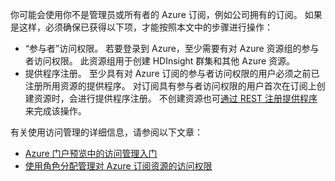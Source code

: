 你可能会使用你不是管理员或所有者的 Azure 订阅，例如公司拥有的订阅。 如果是这样，必须确保已获得以下项，才能按照本文中的步骤进行操作：

* “参与者”访问权限。 若要登录到 Azure，至少需要有对 Azure 资源组的参与者访问权限。 此资源组用于创建 HDInsight 群集和其他 Azure 资源。
* 提供程序注册。 至少具有对 Azure 订阅的参与者访问权限的用户必须之前已注册所用资源的提供程序。 对订阅具有参与者访问权限的用户首次在订阅上创建资源时，会进行提供程序注册。 不创建资源也可[通过 REST 注册提供程序](https://msdn.microsoft.com/library/azure/dn790548.aspx)来完成该操作。

有关使用访问管理的详细信息，请参阅以下文章：

* [Azure 门户预览中的访问管理入门](../articles/active-directory/role-based-access-control-what-is.md)
* [使用角色分配管理对 Azure 订阅资源的访问权限](../articles/active-directory/role-based-access-control-configure.md)
